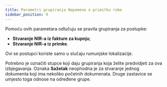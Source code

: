 ```yaml
---
title: Parametri grupiranja Napomene o primitku robe
sidebar_position: 9
---
```


Pomoću ovih parametara odlučuju se pravila grupiranja za postupke:

-  **Stvaranje NIR-a iz fakture za kupnju**;  
-  **Stvaranje NIR-a iz primke**.  

Ovi se postupci koriste samo u slučaju rumunjske lokalizacije. 

Potrebno je označiti stupce koji daju grupiranja koja želite predvidjeti za ova izbjegavanja. Oznaka **Sažetak** neophodna je za stvaranje jednog dokumenta koji ima nekoliko početnih dokumenata. Druge zastavice se umjesto toga odnose na određene grupe.